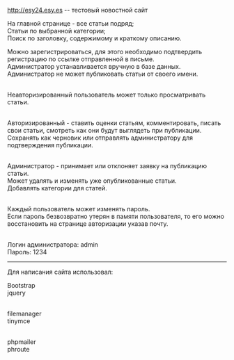 http://esy24.esy.es -- тестовый новостной сайт


На главной странице - все статьи подряд;<br>
Статьи по выбранной категории;<br>
Поиск по заголовку, содержимому и краткому описанию.<br>

Можно зарегистрироваться, для этого необходимо подтвердить регистрацию по ссылке отправленной в письме.<br>
Администратор устанавливается вручную в базе данных.<br>Администратор не может публиковать статьи от своего имени.<br><br>

Неавторизированный пользователь может только просматривать статьи.<br><br>

Авторизированный - ставить оценки статьям, комментировать, писать свои статьи, смотреть как они будут выглядеть при публикации.
Сохранять как черновик или отправлять администратору для подтверждения публикации.<br><br>

Администратор - принимает или отклоняет заявку на публикацию статьи.<br>
Может удалять и изменять уже опубликованные статьи.<br>
Добавлять категории для статей.<br><br>

Каждый пользователь может изменять пароль.<br>
Если пароль безвозвратно утерян в памяти пользователя, то его можно восстановить на странице авторизации указав почту.<br><br>

Логин администратора: admin<br>
Пароль: 1234

<hr>

Для написания сайта использовал:<br>

Bootstrap<br>
jquery<br><br>

filemanager<br>
tinymce<br><br>

phpmailer<br>
phroute<br>
